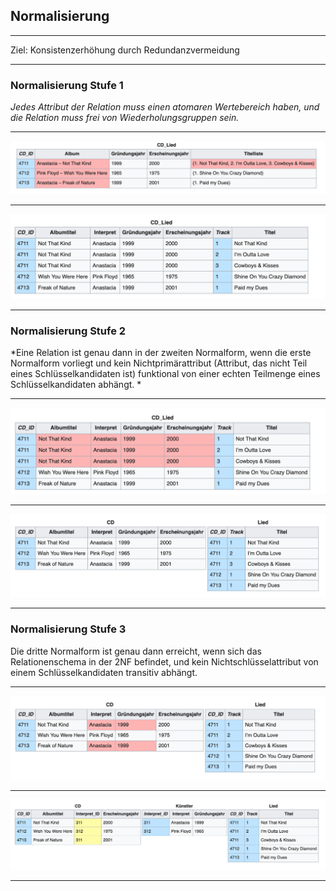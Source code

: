<!-- classes: title -->

## Normalisierung

---

Ziel: Konsistenzerhöhung durch Redundanzvermeidung

---

### Normalisierung Stufe 1

*Jedes Attribut der Relation muss einen atomaren Wertebereich haben, und die Relation muss frei von Wiederholungsgruppen sein.*

---

![Normalisierung Stufe 1, falsch](images/normalization-1.wrong.png)

---

![Normalisierung Stufe 1, richtig](images/normalization-1.ok.png)

---

### Normalisierung Stufe 2

*Eine Relation ist genau dann in der zweiten Normalform, wenn die erste Normalform vorliegt und kein Nichtprimärattribut (Attribut, das nicht Teil eines Schlüsselkandidaten ist) funktional von einer echten Teilmenge eines Schlüsselkandidaten abhängt. *

---

![Normalisierung Stufe 2, falsch](images/normalization-2.wrong.png)

---

![Normalisierung Stufe 2, richtig](images/normalization-2.ok.png)

---

### Normalisierung Stufe 3

Die dritte Normalform ist genau dann erreicht, wenn sich das Relationenschema in der 2NF befindet, und kein Nichtschlüsselattribut von einem Schlüsselkandidaten transitiv abhängt.

---

![Normalisierung Stufe 3, falsch](images/normalization-3.wrong.png)

---

![Normalisierung Stufe 3, richtig](images/normalization-3.ok.png)

---